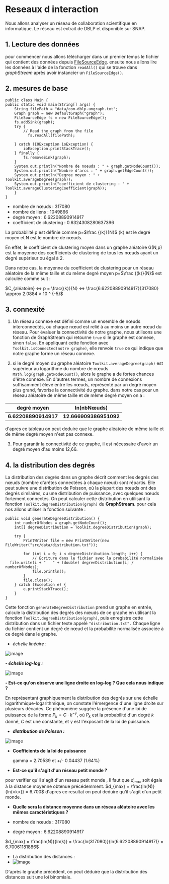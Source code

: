 # Reseaux d interaction

Nous allons analyser un réseau de collaboration scientifique en informatique.  Le réseau est extrait de DBLP et disponible sur SNAP.

## **1. Lecture des données**

pour commencer nous allons télécharger dans un premier temps le fichier qui contient des données depuis  [FileSourceEdge](https://data.graphstream-project.org/api/gs-core/current/org/graphstream/stream/file/FileSourceEdge.html).  ensuite nous allons lire les données à l'aide de la fonction  `readAll()`  qui se trouve dans  _graphStream_  après avoir instancier un  `FileSourceEdge()`.

## **2. mesures de base**

```
public class Main {  
public static void main(String[] args) {  
    String filePath = "data/com-dblp.ungraph.txt";  
    Graph graph = new DefaultGraph("graph");  
    FileSourceEdge fs = new FileSourceEdge();  
    fs.addSink(graph);  
    try {  
        // Read the graph from the file  
		  fs.readAll(filePath);  

    } catch (IOException ioException) {  
        ioException.printStackTrace();  
    } finally {  
        fs.removeSink(graph);  
    }  
    System.out.println("Nombre de noeuds : " + graph.getNodeCount());  
    System.out.println("Nombre d'arcs : " + graph.getEdgeCount());  
    System.out.println("Degree moyen : " + Toolkit.averageDegree(graph));  
    System.out.println("coefficient de clustering : " + Toolkit.averageClusteringCoefficient(graph));  
    }  
}

```

-   nombre de nœuds : 317080
-   nombre de liens : 1049866
-   degré moyen : 6.62208890914917
-   coefficient de clustering : 0.6324308280637396

La probabilité p est définie comme p=$`\frac {⟨k⟩}{N}`$  ⟨k⟩  est le degré moyen et N est le nombre de nœuds.

En effet,  le coefficient de clustering moyen dans un graphe aléatoire G(N,p)  est la moyenne des coefficients de clustering de tous les nœuds ayant un degré supérieur ou égal à 2.

Dans notre cas,  la moyenne du coefficient de clustering pour un réseau aléatoire de la même taille et du même degré moyen p=$`\frac {⟨k⟩}{N}`$  est calculée comme suit  :

$`C_{aléatoire} <=> p = \frac{⟨k⟩}{N} <=> \frac{6.62208890914917}{317080} \approx 2.0884 × 10 ^ {-5}`$

## **3. connexité**

1. Un réseau connexe est défini comme un ensemble de nœuds interconnectés, où chaque nœud est relié à au moins un autre nœud du réseau. Pour évaluer la connectivité de notre graphe, nous utilisons une fonction de GraphStream qui retourne `true` si le graphe est connexe, sinon `false`. En appliquant cette fonction avec `Toolkit.isConnected(notre graphe)`, elle renvoie `true` ce qui indique que notre graphe forme un réseau connexe.


2. si le degré moyen du graphe aléatoire `Toolkit.averageDegree(graph)` est supérieur au logarithme  du nombre de nœuds `Math.log(graph.getNodeCount()`, alors le graphe a de fortes chances d'être connexe. En d'autres termes, un nombre de connexions suffisamment élevé entre les nœuds, représenté par un degré moyen plus grand, favorise la connectivité du graphe.
   dans notre cas pour un réseau aléatoire de même taille et de même degré moyen on a  :

|degré moyen| ln(nbNœuds) |
|--|--|
| **6.62208890914917** | **12.666909386951092** |

d'apres ce tableau on peut deduire que le graphe aléatoire de même taille et de même degré moyen n'est pas connexe.

3. Pour garantir la connectivité de ce graphe, il est nécessaire d'avoir un degré moyen d'au moins 12,66.


## **4. la distribution des degrés**

La distribution des degrés dans un graphe décrit comment les degrés des nœuds (nombre d'arêtes connectées à chaque nœud) sont répartis. Elle peut suivre une distribution de Poisson, où la plupart des nœuds ont des degrés similaires, ou une distribution de puissance, avec quelques nœuds fortement connectés. On peut calculer cette distribution en utilisant la fonction `Toolkit.degreeDistribution(graph)` du **GraphStream**.
pour cela nos allons utiliser la fonction suivante :

    public void generateDegreeDistribution() {  
        int numberOfNodes = graph.getNodeCount();  
        int[] degreeDistribution = Toolkit.degreeDistribution(graph);  
      
        try {  
            PrintWriter file = new PrintWriter(new FileWriter("src/data/distribution.txt"));  
      
            for (int i = 0; i < degreeDistribution.length; i++) {  
                // Écriture dans le fichier avec la probabilité normalisée  
      file.write(i + "   " + (double) degreeDistribution[i] / numberOfNodes);  
                file.println();  
            }  
            file.close();  
        } catch (Exception e) {  
            e.printStackTrace();  
        }  
    }

Cette fonction `generateDegreeDistribution` prend un graphe en entrée, calcule la distribution des degrés des nœuds de ce graphe en utilisant la fonction `Toolkit.degreeDistribution(graph)`, puis enregistre cette distribution dans un fichier texte appelé `"distribution.txt".` Chaque ligne du fichier contient un degré de nœud et la probabilité normalisée associée à ce degré dans le graphe.

- *échelle linéaire* :

![image](src/data/distribution.png)

 ***- échelle log-log :***

![image](src/data/distlog.png)

 **- Est-ce qu'on observe une ligne droite en log-log ? Que cela nous indique ?**

En représentant graphiquement la distribution des degrés sur une échelle logarithmique-logarithmique, on constate l'émergence d'une ligne droite sur plusieurs décades. Ce phénomène suggère la présence d'une loi de puissance de la forme $`P_k = C \cdot k^{-\gamma}`$, où $`P_k`$ est la probabilité d'un degré $`k`$ donné, $`C`$ est une constante, et $`\gamma`$ est l'exposant de la loi de puissance.

 - ***distribution de Poisson :***
	 
![image](src/data/puissance.png)
- **Coefficients de la loi de puissance**
 
 	gamma = 2.70539  et  +/- 0.04437      (1.64%)

 - **Est-ce qu'il s'agit d'un réseau petit monde ?**

pour verifier qu'il s'agit d'un reseau petit monde , Il faut que $`d_{max}`$ soit égale à la distance moyenne obtenue précédemment.
 $`d_{max} = \frac{ln(N)}{ln(<k>)} = 6.700`$
d'apres ce resultat on peut deduire qu'il s'agit d'un petit monde.

 
  - **Quelle sera la distance moyenne dans un réseau aléatoire avec les
   mêmes caractéristiques ?**

-   nombre de nœuds : 317080
-   degré moyen : 6.62208890914917

 $`d_{max} = \frac{ln(N)}{ln(k)} = \frac{ln(317080)}{ln(6.62208890914917)} = 6.70061181886`$

- La distribution des distances :
- ![image](src/data/distributionDistance.png)

D'après le graphe précédent, on peut déduire que la distribution des distances suit une loi binomiale.